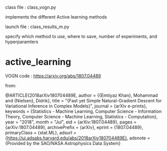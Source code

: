 class file : class_vogn.py

implements the different Active learning methods

launch file : class_results_m.py

specify which method to use, where to save, number of experiments, and hyperparamters

# active_learning

VOGN code : https://arxiv.org/abs/1807.04489

from:

@ARTICLE{2018arXiv180704489E,
       author = {{Emtiyaz Khan}, Mohammad and {Nielsen}, Didrik},
        title = "{Fast yet Simple Natural-Gradient Descent for Variational Inference in Complex Models}",
      journal = {arXiv e-prints},
     keywords = {Statistics - Machine Learning, Computer Science - Information Theory, Computer Science - Machine Learning, Statistics - Computation},
         year = "2018",
        month = "Jul",
          eid = {arXiv:1807.04489},
        pages = {arXiv:1807.04489},
archivePrefix = {arXiv},
       eprint = {1807.04489},
 primaryClass = {stat.ML},
       adsurl = {https://ui.adsabs.harvard.edu/abs/2018arXiv180704489E},
      adsnote = {Provided by the SAO/NASA Astrophysics Data System}
